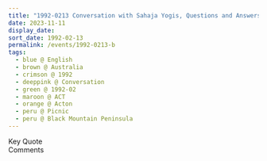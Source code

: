 ```yaml
---
title: "1992-0213 Conversation with Sahaja Yogis, Questions and Answers during Picnic, Black Mountain Peninsula, Garryowen Dr, Acton, ACT, Australia"
date: 2023-11-11
display_date: 
sort_date: 1992-02-13
permalink: /events/1992-0213-b
tags:
  - blue @ English
  - brown @ Australia
  - crimson @ 1992
  - deeppink @ Conversation
  - green @ 1992-02
  - maroon @ ACT
  - orange @ Acton
  - peru @ Picnic
  - peru @ Black Mountain Peninsula
---
```


<wave-list>
  <list-title color="green" width="75">Key Quote</list-title>
  <list-item color="BlanchedAlmond"  width="200"></list-item>
  <list-item color="Lavender"></list-item>
  <list-item color="BlanchedAlmond"></list-item>
</wave-list>

<br>

<wave-list>
  <list-title color="green" width="75">Comments</list-title>
  <list-item color="BlanchedAlmond"  width="200"></list-item>
  <list-item color="Lavender"></list-item>
  <list-item color="BlanchedAlmond"></list-item>
</wave-list>